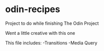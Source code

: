 # odin-recipes
Project to do while finishing The Odin Project

Went a little creative with this one

This file includes:
-Transitions
-Media Query